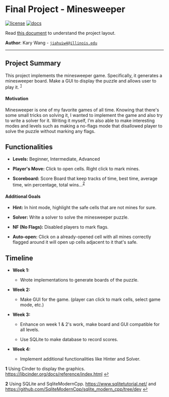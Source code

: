 # Final Project - Minesweeper

[![license](https://img.shields.io/badge/license-MIT-green)](LICENSE)
[![docs](https://img.shields.io/badge/docs-yes-brightgreen)](docs/README.md)

Read [this document](https://cliutils.gitlab.io/modern-cmake/chapters/basics/structure.html) to understand the project
layout.

**Author**: Kary Wang - [`jiahuiw4@illinois.edu`](mailto:jiahuiw4@illinois.edu)

---

## Project Summary ##
This project implements the minesweeper game. Specifically, it generates a minesweeper board. Make a GUI to display the puzzle and allows user to play it. <sup id="a1">[1](#f1)</sup>

#### Motivation ####
Minesweeper is one of my favorite games of all time. Knowing that there's some small tricks on solving it, I wanted to implement the game and also try to write a solver for it. Writing it myself, I'm also able to make interesting modes and levels such as making a no-flags mode that disallowed player to solve the puzzle without marking any flags. 

## Functionalities ##

* **Levels:** Beginner, Intermediate, Advanced
      
* **Player's Move:** Click to open cells. Right click to mark mines.

* **Scoreboard:** Score Board that keep tracks of time, best time, average time, win percentage, total wins...<sup id="a2">[2](#f2)</sup>

#### Additional Goals ####

* **Hint:** In hint mode, highlight the safe cells that are not mines for sure.

* **Solver:** Write a solver to solve the minesweeper puzzle.

* **NF (No Flags):** Disabled players to mark flags.

* **Auto-open:** Click on a already-opened cell with all mines correctly flagged around it will open up cells adjacent to it that's safe. 

## Timeline ##
* **Week 1:** 
  - Wrote implementations to generate boards of the puzzle.

* **Week 2:**
  - Make GUI for the game. (player can click to mark cells, select game mode, etc.)

* **Week 3:**
  - Enhance on week 1 & 2's work, make board and GUI compatible for all levels. 

  - Use SQLite to make database to record scores.

* **Week 4:** 
  - Implement additional functionalities like Hinter and Solver. 
  

<b id="f1">1</b> Using Cinder to display the graphics. https://libcinder.org/docs/reference/index.html [↩](#a1)

<b id="f2">2</b> Using SQLite and SqliteModernCpp. https://www.sqlitetutorial.net/ and https://github.com/SqliteModernCpp/sqlite_modern_cpp/tree/dev [↩](#a2)

